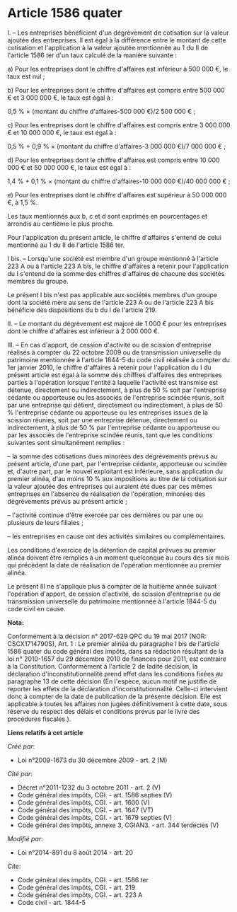 # Article 1586 quater

I. – Les entreprises bénéficient d'un dégrèvement de cotisation sur la valeur ajoutée des entreprises. Il est égal à la
différence entre le montant de cette cotisation et l'application à la valeur ajoutée mentionnée au 1 du II de l'article 1586
ter d'un taux calculé de la manière suivante :

a) Pour les entreprises dont le chiffre d'affaires est inférieur à 500 000 €, le taux est nul ;

b) Pour les entreprises dont le chiffre d'affaires est compris entre 500 000 € et 3 000 000 €, le taux est égal à :

0,5 % × (montant du chiffre d'affaires-500 000 €)/2 500 000 € ;

c) Pour les entreprises dont le chiffre d'affaires est compris entre 3 000 000 € et 10 000 000 €, le taux est égal à :

0,5 % + 0,9 % × (montant du chiffre d'affaires-3 000 000 €)/7 000 000 € ;

d) Pour les entreprises dont le chiffre d'affaires est compris entre 10 000 000 € et 50 000 000 €, le taux est égal à :

1,4 % + 0,1 % × (montant du chiffre d'affaires-10 000 000 €)/40 000 000 € ;

e) Pour les entreprises dont le chiffre d'affaires est supérieur à 50 000 000 €, à 1,5 %.

Les taux mentionnés aux b, c et d sont exprimés en pourcentages et arrondis au centième le plus proche.

Pour l'application du présent article, le chiffre d'affaires s'entend de celui mentionné au 1 du II de l'article 1586 ter.

I bis. – Lorsqu'une société est membre d'un groupe mentionné à l'article 223 A ou à l'article 223 A bis, le chiffre
d'affaires à retenir pour l'application du I s'entend de la somme des chiffres d'affaires de chacune des sociétés membres du
groupe.

Le présent I bis n'est pas applicable aux sociétés membres d'un groupe dont la société mère au sens de l'article 223 A ou de
l'article 223 A bis bénéficie des dispositions du b du I de l'article 219.

II. – Le montant du dégrèvement est majoré de 1 000 € pour les entreprises dont le chiffre d'affaires est inférieur à 2 000
000 €.

III. – En cas d'apport, de cession d'activité ou de scission d'entreprise réalisés à compter du 22 octobre 2009 ou de
transmission universelle du patrimoine mentionnée à l'article 1844-5 du code civil réalisée à compter du 1er janvier 2010, le
chiffre d'affaires à retenir pour l'application du I du présent article est égal à la somme des chiffres d'affaires des
entreprises parties à l'opération lorsque l'entité à laquelle l'activité est transmise est détenue, directement ou
indirectement, à plus de 50 % soit par l'entreprise cédante ou apporteuse ou les associés de l'entreprise scindée réunis,
soit par une entreprise qui détient, directement ou indirectement, à plus de 50 % l'entreprise cédante ou apporteuse ou les
entreprises issues de la scission réunies, soit par une entreprise détenue, directement ou indirectement, à plus de 50 % par
l'entreprise cédante ou apporteuse ou par les associés de l'entreprise scindée réunis, tant que les conditions suivantes sont
simultanément remplies :

– la somme des cotisations dues minorées des dégrèvements prévus au présent article, d'une part, par l'entreprise cédante,
apporteuse ou scindée et, d'autre part, par le nouvel exploitant est inférieure, sans application du premier alinéa, d'au
moins 10 % aux impositions au titre de la cotisation sur la valeur ajoutée des entreprises qui auraient été dues par ces
mêmes entreprises en l'absence de réalisation de l'opération, minorées des dégrèvements prévus au présent article ;

– l'activité continue d'être exercée par ces dernières ou par une ou plusieurs de leurs filiales ;

– les entreprises en cause ont des activités similaires ou complémentaires.

Les conditions d'exercice de la détention de capital prévues au premier alinéa doivent être remplies à un moment quelconque
au cours des six mois qui précèdent la date de réalisation de l'opération mentionnée au premier alinéa.

Le présent III ne s'applique plus à compter de la huitième année suivant l'opération d'apport, de cession d'activité, de
scission d'entreprise ou de transmission universelle du patrimoine mentionnée à l'article 1844-5 du code civil en cause.

**Nota:**

Conformément à la décision n° 2017-629 QPC du 19 mai 2017 (NOR: CSCX1714790S), Art. 1 : Le premier alinéa du paragraphe I bis
de l'article 1586 quater du code général des impôts, dans sa rédaction résultant de la loi n° 2010-1657 du 29 décembre 2010
de finances pour 2011, est contraire à la Constitution. Conformément à l'article 2 de ladite décision, la déclaration
d'inconstitutionnalité prend effet dans les conditions fixées au paragraphe 13 de cette décision (En l'espèce, aucun motif ne
justifie de reporter les effets de la déclaration d'inconstitutionnalité. Celle-ci intervient donc à compter de la date de
publication de la présente décision. Elle est applicable à toutes les affaires non jugées définitivement à cette date, sous
réserve du respect des délais et conditions prévus par le livre des procédures fiscales.).

**Liens relatifs à cet article**

_Créé par_:

  - Loi n°2009-1673 du 30 décembre 2009 - art. 2 (M)

_Cité par_:

  - Décret n°2011-1232 du 3 octobre 2011 - art. 2 (V)
  - Code général des impôts, CGI. - art. 1586 septies (V)
  - Code général des impôts, CGI. - art. 1600 (V)
  - Code général des impôts, CGI. - art. 1647 (VT)
  - Code général des impôts, CGI. - art. 1679 septies (V)
  - Code général des impôts, annexe 3, CGIAN3. - art. 344 terdecies (V)

_Modifié par_:

  - Loi n°2014-891 du 8 août 2014 - art. 20

_Cite_:

  - Code général des impôts, CGI. - art. 1586 ter
  - Code général des impôts, CGI. - art. 219
  - Code général des impôts, CGI. - art. 223 A
  - Code civil - art. 1844-5
